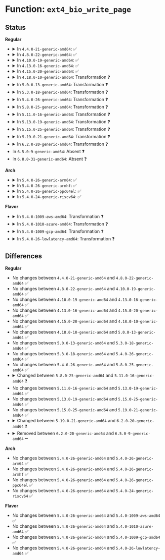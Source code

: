# Function: <code>ext4_bio_write_page</code>

## Status
<b>Regular</b>
<ul>
<li>
<details>
<summary>In <code>4.4.0-21-generic-amd64</code>: ✅</summary>

```c
int ext4_bio_write_page(struct ext4_io_submit * io, struct page * page, int len, struct writeback_control * wbc, bool keep_towrite)
```

```json
{
  "name": "ext4_bio_write_page",
  "collision_type": "Unique Global",
  "inline_type": "No",
  "funcs": [
    {
      "addr": 18446744071581597200,
      "name": "ext4_bio_write_page",
      "external": true,
      "loc": "fs/ext4/page-io.c:416",
      "file": "fs/ext4/page-io.c",
      "inline": "seen, unknown",
      "caller_inline": [],
      "caller_func": [
        "fs/ext4/inode.c:ext4_writepage"
      ]
    }
  ],
  "symbols": [
    {
      "addr": 18446744071581597200,
      "name": "ext4_bio_write_page",
      "section": ".text",
      "bind": "STB_GLOBAL",
      "size": 1071
    }
  ]
}
```
</details>
</li>
<li>
<details>
<summary>In <code>4.8.0-22-generic-amd64</code>: ✅</summary>

```c
int ext4_bio_write_page(struct ext4_io_submit * io, struct page * page, int len, struct writeback_control * wbc, bool keep_towrite)
```

```json
{
  "name": "ext4_bio_write_page",
  "collision_type": "Unique Global",
  "inline_type": "No",
  "funcs": [
    {
      "addr": 18446744071581787904,
      "name": "ext4_bio_write_page",
      "external": true,
      "loc": "fs/ext4/page-io.c:400",
      "file": "fs/ext4/page-io.c",
      "inline": "seen, unknown",
      "caller_inline": [],
      "caller_func": [
        "fs/ext4/inode.c:ext4_writepage"
      ]
    }
  ],
  "symbols": [
    {
      "addr": 18446744071581787904,
      "name": "ext4_bio_write_page",
      "section": ".text",
      "bind": "STB_GLOBAL",
      "size": 1230
    }
  ]
}
```
</details>
</li>
<li>
<details>
<summary>In <code>4.10.0-19-generic-amd64</code>: ✅</summary>

```c
int ext4_bio_write_page(struct ext4_io_submit * io, struct page * page, int len, struct writeback_control * wbc, bool keep_towrite)
```

```json
{
  "name": "ext4_bio_write_page",
  "collision_type": "Unique Global",
  "inline_type": "No",
  "funcs": [
    {
      "addr": 18446744071581877472,
      "name": "ext4_bio_write_page",
      "external": true,
      "loc": "fs/ext4/page-io.c:400",
      "file": "fs/ext4/page-io.c",
      "inline": "seen, unknown",
      "caller_inline": [],
      "caller_func": [
        "fs/ext4/inode.c:ext4_writepage"
      ]
    }
  ],
  "symbols": [
    {
      "addr": 18446744071581877472,
      "name": "ext4_bio_write_page",
      "section": ".text",
      "bind": "STB_GLOBAL",
      "size": 1266
    }
  ]
}
```
</details>
</li>
<li>
<details>
<summary>In <code>4.13.0-16-generic-amd64</code>: ✅</summary>

```c
int ext4_bio_write_page(struct ext4_io_submit * io, struct page * page, int len, struct writeback_control * wbc, bool keep_towrite)
```

```json
{
  "name": "ext4_bio_write_page",
  "collision_type": "Unique Global",
  "inline_type": "No",
  "funcs": [
    {
      "addr": 18446744071582114240,
      "name": "ext4_bio_write_page",
      "external": true,
      "loc": "fs/ext4/page-io.c:411",
      "file": "fs/ext4/page-io.c",
      "inline": "seen, unknown",
      "caller_inline": [],
      "caller_func": [
        "fs/ext4/inode.c:ext4_writepage"
      ]
    }
  ],
  "symbols": [
    {
      "addr": 18446744071582114240,
      "name": "ext4_bio_write_page",
      "section": ".text",
      "bind": "STB_GLOBAL",
      "size": 1269
    }
  ]
}
```
</details>
</li>
<li>
<details>
<summary>In <code>4.15.0-20-generic-amd64</code>: ✅</summary>

```c
int ext4_bio_write_page(struct ext4_io_submit * io, struct page * page, int len, struct writeback_control * wbc, bool keep_towrite)
```

```json
{
  "name": "ext4_bio_write_page",
  "collision_type": "Unique Global",
  "inline_type": "No",
  "funcs": [
    {
      "addr": 18446744071582263248,
      "name": "ext4_bio_write_page",
      "external": true,
      "loc": "fs/ext4/page-io.c:412",
      "file": "fs/ext4/page-io.c",
      "inline": "seen, unknown",
      "caller_inline": [],
      "caller_func": [
        "fs/ext4/inode.c:ext4_writepage"
      ]
    }
  ],
  "symbols": [
    {
      "addr": 18446744071582263248,
      "name": "ext4_bio_write_page",
      "section": ".text",
      "bind": "STB_GLOBAL",
      "size": 1326
    }
  ]
}
```
</details>
</li>
<li>
<details>
<summary>In <code>4.18.0-10-generic-amd64</code>: Transformation ❓</summary>

```c
int ext4_bio_write_page(struct ext4_io_submit * io, struct page * page, int len, struct writeback_control * wbc, bool keep_towrite)
```

```json
{
  "name": "ext4_bio_write_page",
  "collision_type": "Unique Global",
  "inline_type": "No",
  "funcs": [
    {
      "addr": 0,
      "name": "ext4_bio_write_page",
      "external": true,
      "loc": "fs/ext4/page-io.c:412",
      "file": "fs/ext4/page-io.c",
      "inline": "seen, unknown",
      "caller_inline": [],
      "caller_func": [
        "fs/ext4/inode.c:ext4_writepage"
      ]
    }
  ],
  "symbols": [
    {
      "addr": 18446744071582452575,
      "name": "ext4_bio_write_page.cold.20",
      "section": ".text",
      "bind": "STB_LOCAL",
      "size": 27
    },
    {
      "addr": 18446744071582451280,
      "name": "ext4_bio_write_page",
      "section": ".text",
      "bind": "STB_GLOBAL",
      "size": 1248
    }
  ]
}
```
</details>
</li>
<li>
<details>
<summary>In <code>5.0.0-13-generic-amd64</code>: Transformation ❓</summary>

```c
int ext4_bio_write_page(struct ext4_io_submit * io, struct page * page, int len, struct writeback_control * wbc, bool keep_towrite)
```

```json
{
  "name": "ext4_bio_write_page",
  "collision_type": "Unique Global",
  "inline_type": "No",
  "funcs": [
    {
      "addr": 0,
      "name": "ext4_bio_write_page",
      "external": true,
      "loc": "fs/ext4/page-io.c:412",
      "file": "fs/ext4/page-io.c",
      "inline": "seen, unknown",
      "caller_inline": [],
      "caller_func": [
        "fs/ext4/inode.c:ext4_writepage"
      ]
    }
  ],
  "symbols": [
    {
      "addr": 18446744071582552053,
      "name": "ext4_bio_write_page.cold.20",
      "section": ".text",
      "bind": "STB_LOCAL",
      "size": 27
    },
    {
      "addr": 18446744071582550752,
      "name": "ext4_bio_write_page",
      "section": ".text",
      "bind": "STB_GLOBAL",
      "size": 1254
    }
  ]
}
```
</details>
</li>
<li>
<details>
<summary>In <code>5.3.0-18-generic-amd64</code>: Transformation ❓</summary>

```c
int ext4_bio_write_page(struct ext4_io_submit * io, struct page * page, int len, struct writeback_control * wbc, bool keep_towrite)
```

```json
{
  "name": "ext4_bio_write_page",
  "collision_type": "Unique Global",
  "inline_type": "No",
  "funcs": [
    {
      "addr": 0,
      "name": "ext4_bio_write_page",
      "external": true,
      "loc": "fs/ext4/page-io.c:404",
      "file": "fs/ext4/page-io.c",
      "inline": "seen, unknown",
      "caller_inline": [],
      "caller_func": [
        "fs/ext4/inode.c:ext4_writepage"
      ]
    }
  ],
  "symbols": [
    {
      "addr": 18446744071582724413,
      "name": "ext4_bio_write_page.cold",
      "section": ".text",
      "bind": "STB_LOCAL",
      "size": 35
    },
    {
      "addr": 18446744071582723024,
      "name": "ext4_bio_write_page",
      "section": ".text",
      "bind": "STB_GLOBAL",
      "size": 1299
    }
  ]
}
```
</details>
</li>
<li>
<details>
<summary>In <code>5.4.0-26-generic-amd64</code>: Transformation ❓</summary>

```c
int ext4_bio_write_page(struct ext4_io_submit * io, struct page * page, int len, struct writeback_control * wbc, bool keep_towrite)
```

```json
{
  "name": "ext4_bio_write_page",
  "collision_type": "Unique Global",
  "inline_type": "No",
  "funcs": [
    {
      "addr": 0,
      "name": "ext4_bio_write_page",
      "external": true,
      "loc": "fs/ext4/page-io.c:404",
      "file": "fs/ext4/page-io.c",
      "inline": "seen, unknown",
      "caller_inline": [],
      "caller_func": [
        "fs/ext4/inode.c:ext4_writepage"
      ]
    }
  ],
  "symbols": [
    {
      "addr": 18446744071582826925,
      "name": "ext4_bio_write_page.cold",
      "section": ".text",
      "bind": "STB_LOCAL",
      "size": 35
    },
    {
      "addr": 18446744071582825520,
      "name": "ext4_bio_write_page",
      "section": ".text",
      "bind": "STB_GLOBAL",
      "size": 1372
    }
  ]
}
```
</details>
</li>
<li>
<details>
<summary>In <code>5.8.0-25-generic-amd64</code>: Transformation ❓</summary>

```c
int ext4_bio_write_page(struct ext4_io_submit * io, struct page * page, int len, struct writeback_control * wbc, bool keep_towrite)
```

```json
{
  "name": "ext4_bio_write_page",
  "collision_type": "Unique Global",
  "inline_type": "No",
  "funcs": [
    {
      "addr": 0,
      "name": "ext4_bio_write_page",
      "external": true,
      "loc": "fs/ext4/page-io.c:436",
      "file": "fs/ext4/page-io.c",
      "inline": "seen, unknown",
      "caller_inline": [],
      "caller_func": [
        "fs/ext4/inode.c:mpage_submit_page",
        "fs/ext4/inode.c:ext4_writepage"
      ]
    }
  ],
  "symbols": [
    {
      "addr": 18446744071583138447,
      "name": "ext4_bio_write_page.cold",
      "section": ".text",
      "bind": "STB_LOCAL",
      "size": 27
    },
    {
      "addr": 18446744071583137168,
      "name": "ext4_bio_write_page",
      "section": ".text",
      "bind": "STB_GLOBAL",
      "size": 1246
    }
  ]
}
```
</details>
</li>
<li>
<details>
<summary>In <code>5.11.0-16-generic-amd64</code>: Transformation ❓</summary>

```c
int ext4_bio_write_page(struct ext4_io_submit * io, struct page * page, int len, bool keep_towrite)
```

```json
{
  "name": "ext4_bio_write_page",
  "collision_type": "Unique Global",
  "inline_type": "No",
  "funcs": [
    {
      "addr": 0,
      "name": "ext4_bio_write_page",
      "external": true,
      "loc": "fs/ext4/page-io.c:435",
      "file": "fs/ext4/page-io.c",
      "inline": "seen, unknown",
      "caller_inline": [],
      "caller_func": [
        "fs/ext4/inode.c:mpage_submit_page",
        "fs/ext4/inode.c:ext4_writepage"
      ]
    }
  ],
  "symbols": [
    {
      "addr": 18446744071591347506,
      "name": "ext4_bio_write_page.cold",
      "section": ".text",
      "bind": "STB_LOCAL",
      "size": 27
    },
    {
      "addr": 18446744071583217808,
      "name": "ext4_bio_write_page",
      "section": ".text",
      "bind": "STB_GLOBAL",
      "size": 1138
    }
  ]
}
```
</details>
</li>
<li>
<details>
<summary>In <code>5.13.0-19-generic-amd64</code>: Transformation ❓</summary>

```c
int ext4_bio_write_page(struct ext4_io_submit * io, struct page * page, int len, bool keep_towrite)
```

```json
{
  "name": "ext4_bio_write_page",
  "collision_type": "Unique Global",
  "inline_type": "No",
  "funcs": [
    {
      "addr": 0,
      "name": "ext4_bio_write_page",
      "external": true,
      "loc": "fs/ext4/page-io.c:435",
      "file": "fs/ext4/page-io.c",
      "inline": "seen, unknown",
      "caller_inline": [],
      "caller_func": [
        "fs/ext4/inode.c:mpage_submit_page",
        "fs/ext4/inode.c:ext4_writepage"
      ]
    }
  ],
  "symbols": [
    {
      "addr": 18446744071591290340,
      "name": "ext4_bio_write_page.cold",
      "section": ".text",
      "bind": "STB_LOCAL",
      "size": 27
    },
    {
      "addr": 18446744071583245488,
      "name": "ext4_bio_write_page",
      "section": ".text",
      "bind": "STB_GLOBAL",
      "size": 1310
    }
  ]
}
```
</details>
</li>
<li>
<details>
<summary>In <code>5.15.0-25-generic-amd64</code>: Transformation ❓</summary>

```c
int ext4_bio_write_page(struct ext4_io_submit * io, struct page * page, int len, bool keep_towrite)
```

```json
{
  "name": "ext4_bio_write_page",
  "collision_type": "Unique Global",
  "inline_type": "No",
  "funcs": [
    {
      "addr": 0,
      "name": "ext4_bio_write_page",
      "external": true,
      "loc": "fs/ext4/page-io.c:435",
      "file": "fs/ext4/page-io.c",
      "inline": "seen, unknown",
      "caller_inline": [],
      "caller_func": [
        "fs/ext4/inode.c:mpage_submit_page",
        "fs/ext4/inode.c:ext4_writepage"
      ]
    }
  ],
  "symbols": [
    {
      "addr": 18446744071592267321,
      "name": "ext4_bio_write_page.cold",
      "section": ".text",
      "bind": "STB_LOCAL",
      "size": 63
    },
    {
      "addr": 18446744071583587696,
      "name": "ext4_bio_write_page",
      "section": ".text",
      "bind": "STB_GLOBAL",
      "size": 1318
    }
  ]
}
```
</details>
</li>
<li>
<details>
<summary>In <code>5.19.0-21-generic-amd64</code>: Transformation ❓</summary>

```c
int ext4_bio_write_page(struct ext4_io_submit * io, struct page * page, int len, bool keep_towrite)
```

```json
{
  "name": "ext4_bio_write_page",
  "collision_type": "Unique Global",
  "inline_type": "No",
  "funcs": [
    {
      "addr": 0,
      "name": "ext4_bio_write_page",
      "external": true,
      "loc": "fs/ext4/page-io.c:431",
      "file": "fs/ext4/page-io.c",
      "inline": "seen, unknown",
      "caller_inline": [],
      "caller_func": [
        "fs/ext4/inode.c:mpage_submit_page",
        "fs/ext4/inode.c:ext4_writepage"
      ]
    }
  ],
  "symbols": [
    {
      "addr": 18446744071594048790,
      "name": "ext4_bio_write_page.cold",
      "section": ".text",
      "bind": "STB_LOCAL",
      "size": 63
    },
    {
      "addr": 18446744071584125728,
      "name": "ext4_bio_write_page",
      "section": ".text",
      "bind": "STB_GLOBAL",
      "size": 1604
    }
  ]
}
```
</details>
</li>
<li>
<details>
<summary>In <code>6.2.0-20-generic-amd64</code>: Transformation ❓</summary>

```c
int ext4_bio_write_page(struct ext4_io_submit * io, struct page * page, int len)
```

```json
{
  "name": "ext4_bio_write_page",
  "collision_type": "Unique Global",
  "inline_type": "No",
  "funcs": [
    {
      "addr": 0,
      "name": "ext4_bio_write_page",
      "external": true,
      "loc": "fs/ext4/page-io.c:431",
      "file": "fs/ext4/page-io.c",
      "inline": "seen, unknown",
      "caller_inline": [],
      "caller_func": [
        "fs/ext4/inode.c:mpage_submit_page",
        "fs/ext4/inode.c:ext4_writepage"
      ]
    }
  ],
  "symbols": [
    {
      "addr": 18446744071596081589,
      "name": "ext4_bio_write_page.cold",
      "section": ".text",
      "bind": "STB_LOCAL",
      "size": 42
    },
    {
      "addr": 18446744071584759552,
      "name": "ext4_bio_write_page",
      "section": ".text",
      "bind": "STB_GLOBAL",
      "size": 1735
    }
  ]
}
```
</details>
</li>
<li>
In <code>6.5.0-9-generic-amd64</code>: Absent ❓
</li>
<li>
In <code>6.8.0-31-generic-amd64</code>: Absent ❓
</li>
</ul>
<b>Arch</b>
<ul>
<li>
<details>
<summary>In <code>5.4.0-26-generic-arm64</code>: ✅</summary>

```c
int ext4_bio_write_page(struct ext4_io_submit * io, struct page * page, int len, struct writeback_control * wbc, bool keep_towrite)
```

```json
{
  "name": "ext4_bio_write_page",
  "collision_type": "Unique Global",
  "inline_type": "No",
  "funcs": [
    {
      "addr": 18446603336494497200,
      "name": "ext4_bio_write_page",
      "external": true,
      "loc": "fs/ext4/page-io.c:404",
      "file": "fs/ext4/page-io.c",
      "inline": "seen, unknown",
      "caller_inline": [],
      "caller_func": [
        "fs/ext4/inode.c:ext4_writepage"
      ]
    }
  ],
  "symbols": [
    {
      "addr": 18446603336494497200,
      "name": "ext4_bio_write_page",
      "section": ".text",
      "bind": "STB_GLOBAL",
      "size": 1532
    }
  ]
}
```
</details>
</li>
<li>
<details>
<summary>In <code>5.4.0-26-generic-armhf</code>: ✅</summary>

```c
int ext4_bio_write_page(struct ext4_io_submit * io, struct page * page, int len, struct writeback_control * wbc, bool keep_towrite)
```

```json
{
  "name": "ext4_bio_write_page",
  "collision_type": "Unique Global",
  "inline_type": "No",
  "funcs": [
    {
      "addr": 3227933792,
      "name": "ext4_bio_write_page",
      "external": true,
      "loc": "fs/ext4/page-io.c:404",
      "file": "fs/ext4/page-io.c",
      "inline": "seen, unknown",
      "caller_inline": [],
      "caller_func": [
        "fs/ext4/inode.c:mpage_submit_page",
        "fs/ext4/inode.c:ext4_writepage"
      ]
    }
  ],
  "symbols": [
    {
      "addr": 3227933792,
      "name": "ext4_bio_write_page",
      "section": ".text",
      "bind": "STB_GLOBAL",
      "size": 1392
    }
  ]
}
```
</details>
</li>
<li>
<details>
<summary>In <code>5.4.0-26-generic-ppc64el</code>: ✅</summary>

```c
int ext4_bio_write_page(struct ext4_io_submit * io, struct page * page, int len, struct writeback_control * wbc, bool keep_towrite)
```

```json
{
  "name": "ext4_bio_write_page",
  "collision_type": "Unique Global",
  "inline_type": "No",
  "funcs": [
    {
      "addr": 13835058055288262240,
      "name": "ext4_bio_write_page",
      "external": true,
      "loc": "fs/ext4/page-io.c:404",
      "file": "fs/ext4/page-io.c",
      "inline": "seen, unknown",
      "caller_inline": [],
      "caller_func": [
        "fs/ext4/inode.c:mpage_submit_page",
        "fs/ext4/inode.c:ext4_writepage"
      ]
    }
  ],
  "symbols": [
    {
      "addr": 13835058055288262240,
      "name": "ext4_bio_write_page",
      "section": ".text",
      "bind": "STB_GLOBAL",
      "size": 1768
    }
  ]
}
```
</details>
</li>
<li>
<details>
<summary>In <code>5.4.0-24-generic-riscv64</code>: ✅</summary>

```c
int ext4_bio_write_page(struct ext4_io_submit * io, struct page * page, int len, struct writeback_control * wbc, bool keep_towrite)
```

```json
{
  "name": "ext4_bio_write_page",
  "collision_type": "Unique Global",
  "inline_type": "No",
  "funcs": [
    {
      "addr": 18446743936273896204,
      "name": "ext4_bio_write_page",
      "external": true,
      "loc": "fs/ext4/page-io.c:404",
      "file": "fs/ext4/page-io.c",
      "inline": "seen, unknown",
      "caller_inline": [],
      "caller_func": [
        "fs/ext4/inode.c:ext4_writepage"
      ]
    }
  ],
  "symbols": [
    {
      "addr": 18446743936273896204,
      "name": "ext4_bio_write_page",
      "section": ".text",
      "bind": "STB_GLOBAL",
      "size": 1224
    }
  ]
}
```
</details>
</li>
</ul>
<b>Flavor</b>
<ul>
<li>
<details>
<summary>In <code>5.4.0-1009-aws-amd64</code>: Transformation ❓</summary>

```c
int ext4_bio_write_page(struct ext4_io_submit * io, struct page * page, int len, struct writeback_control * wbc, bool keep_towrite)
```

```json
{
  "name": "ext4_bio_write_page",
  "collision_type": "Unique Global",
  "inline_type": "No",
  "funcs": [
    {
      "addr": 0,
      "name": "ext4_bio_write_page",
      "external": true,
      "loc": "fs/ext4/page-io.c:404",
      "file": "fs/ext4/page-io.c",
      "inline": "seen, unknown",
      "caller_inline": [],
      "caller_func": [
        "fs/ext4/inode.c:ext4_writepage"
      ]
    }
  ],
  "symbols": [
    {
      "addr": 18446744071582795661,
      "name": "ext4_bio_write_page.cold",
      "section": ".text",
      "bind": "STB_LOCAL",
      "size": 35
    },
    {
      "addr": 18446744071582794256,
      "name": "ext4_bio_write_page",
      "section": ".text",
      "bind": "STB_GLOBAL",
      "size": 1372
    }
  ]
}
```
</details>
</li>
<li>
<details>
<summary>In <code>5.4.0-1010-azure-amd64</code>: Transformation ❓</summary>

```c
int ext4_bio_write_page(struct ext4_io_submit * io, struct page * page, int len, struct writeback_control * wbc, bool keep_towrite)
```

```json
{
  "name": "ext4_bio_write_page",
  "collision_type": "Unique Global",
  "inline_type": "No",
  "funcs": [
    {
      "addr": 0,
      "name": "ext4_bio_write_page",
      "external": true,
      "loc": "fs/ext4/page-io.c:404",
      "file": "fs/ext4/page-io.c",
      "inline": "seen, unknown",
      "caller_inline": [],
      "caller_func": [
        "fs/ext4/inode.c:ext4_writepage"
      ]
    }
  ],
  "symbols": [
    {
      "addr": 18446744071582732813,
      "name": "ext4_bio_write_page.cold",
      "section": ".text",
      "bind": "STB_LOCAL",
      "size": 35
    },
    {
      "addr": 18446744071582731408,
      "name": "ext4_bio_write_page",
      "section": ".text",
      "bind": "STB_GLOBAL",
      "size": 1372
    }
  ]
}
```
</details>
</li>
<li>
<details>
<summary>In <code>5.4.0-1009-gcp-amd64</code>: Transformation ❓</summary>

```c
int ext4_bio_write_page(struct ext4_io_submit * io, struct page * page, int len, struct writeback_control * wbc, bool keep_towrite)
```

```json
{
  "name": "ext4_bio_write_page",
  "collision_type": "Unique Global",
  "inline_type": "No",
  "funcs": [
    {
      "addr": 0,
      "name": "ext4_bio_write_page",
      "external": true,
      "loc": "fs/ext4/page-io.c:404",
      "file": "fs/ext4/page-io.c",
      "inline": "seen, unknown",
      "caller_inline": [],
      "caller_func": [
        "fs/ext4/inode.c:ext4_writepage"
      ]
    }
  ],
  "symbols": [
    {
      "addr": 18446744071582784541,
      "name": "ext4_bio_write_page.cold",
      "section": ".text",
      "bind": "STB_LOCAL",
      "size": 35
    },
    {
      "addr": 18446744071582783136,
      "name": "ext4_bio_write_page",
      "section": ".text",
      "bind": "STB_GLOBAL",
      "size": 1372
    }
  ]
}
```
</details>
</li>
<li>
<details>
<summary>In <code>5.4.0-26-lowlatency-amd64</code>: Transformation ❓</summary>

```c
int ext4_bio_write_page(struct ext4_io_submit * io, struct page * page, int len, struct writeback_control * wbc, bool keep_towrite)
```

```json
{
  "name": "ext4_bio_write_page",
  "collision_type": "Unique Global",
  "inline_type": "No",
  "funcs": [
    {
      "addr": 0,
      "name": "ext4_bio_write_page",
      "external": true,
      "loc": "fs/ext4/page-io.c:404",
      "file": "fs/ext4/page-io.c",
      "inline": "seen, unknown",
      "caller_inline": [],
      "caller_func": [
        "fs/ext4/inode.c:ext4_writepage"
      ]
    }
  ],
  "symbols": [
    {
      "addr": 18446744071582870934,
      "name": "ext4_bio_write_page.cold",
      "section": ".text",
      "bind": "STB_LOCAL",
      "size": 35
    },
    {
      "addr": 18446744071582869504,
      "name": "ext4_bio_write_page",
      "section": ".text",
      "bind": "STB_GLOBAL",
      "size": 1397
    }
  ]
}
```
</details>
</li>
</ul>

## Differences
<b>Regular</b>
<ul>
<li>
No changes between <code>4.4.0-21-generic-amd64</code> and <code>4.8.0-22-generic-amd64</code> ✅
</li>
<li>
No changes between <code>4.8.0-22-generic-amd64</code> and <code>4.10.0-19-generic-amd64</code> ✅
</li>
<li>
No changes between <code>4.10.0-19-generic-amd64</code> and <code>4.13.0-16-generic-amd64</code> ✅
</li>
<li>
No changes between <code>4.13.0-16-generic-amd64</code> and <code>4.15.0-20-generic-amd64</code> ✅
</li>
<li>
No changes between <code>4.15.0-20-generic-amd64</code> and <code>4.18.0-10-generic-amd64</code> ✅
</li>
<li>
No changes between <code>4.18.0-10-generic-amd64</code> and <code>5.0.0-13-generic-amd64</code> ✅
</li>
<li>
No changes between <code>5.0.0-13-generic-amd64</code> and <code>5.3.0-18-generic-amd64</code> ✅
</li>
<li>
No changes between <code>5.3.0-18-generic-amd64</code> and <code>5.4.0-26-generic-amd64</code> ✅
</li>
<li>
No changes between <code>5.4.0-26-generic-amd64</code> and <code>5.8.0-25-generic-amd64</code> ✅
</li>
<li>
<details>
<summary>Changed between <code>5.8.0-25-generic-amd64</code> and <code>5.11.0-16-generic-amd64</code> ❓</summary>
<ul>
<li>
<b>Param removed. </b>
<code>struct writeback_control * wbc</code>
</li>
<li>
<b>Param reordered. </b>
<code>io, page, len, wbc, keep_towrite</code> ➡️ <code>io, page, len, keep_towrite</code>
</li>
</ul>
</details>
</li>
<li>
No changes between <code>5.11.0-16-generic-amd64</code> and <code>5.13.0-19-generic-amd64</code> ✅
</li>
<li>
No changes between <code>5.13.0-19-generic-amd64</code> and <code>5.15.0-25-generic-amd64</code> ✅
</li>
<li>
No changes between <code>5.15.0-25-generic-amd64</code> and <code>5.19.0-21-generic-amd64</code> ✅
</li>
<li>
<details>
<summary>Changed between <code>5.19.0-21-generic-amd64</code> and <code>6.2.0-20-generic-amd64</code> ❓</summary>
<ul>
<li>
<b>Param removed. </b>
<code>bool keep_towrite</code>
</li>
</ul>
</details>
</li>
<li>
<details>
<summary>Removed between <code>6.2.0-20-generic-amd64</code> and <code>6.5.0-9-generic-amd64</code> ➖</summary>

```c
int ext4_bio_write_page(struct ext4_io_submit * io, struct page * page, int len)
```
</details>
</li>
</ul>
<b>Arch</b>
<ul>
<li>
No changes between <code>5.4.0-26-generic-amd64</code> and <code>5.4.0-26-generic-arm64</code> ✅
</li>
<li>
No changes between <code>5.4.0-26-generic-amd64</code> and <code>5.4.0-26-generic-armhf</code> ✅
</li>
<li>
No changes between <code>5.4.0-26-generic-amd64</code> and <code>5.4.0-26-generic-ppc64el</code> ✅
</li>
<li>
No changes between <code>5.4.0-26-generic-amd64</code> and <code>5.4.0-24-generic-riscv64</code> ✅
</li>
</ul>
<b>Flavor</b>
<ul>
<li>
No changes between <code>5.4.0-26-generic-amd64</code> and <code>5.4.0-1009-aws-amd64</code> ✅
</li>
<li>
No changes between <code>5.4.0-26-generic-amd64</code> and <code>5.4.0-1010-azure-amd64</code> ✅
</li>
<li>
No changes between <code>5.4.0-26-generic-amd64</code> and <code>5.4.0-1009-gcp-amd64</code> ✅
</li>
<li>
No changes between <code>5.4.0-26-generic-amd64</code> and <code>5.4.0-26-lowlatency-amd64</code> ✅
</li>
</ul>
